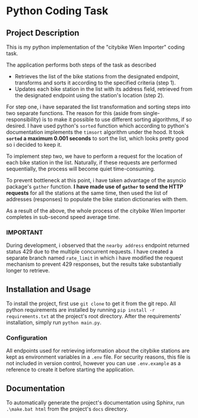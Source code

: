 # Python Coding Task

## Project Description

This is my python implementation of the "citybike Wien Importer" coding task.

The application performs both steps of the task as described
- Retrieves the list of the bike stations from the designated endpoint, transforms and sorts it according to the specified criteria (step 1).
- Updates each bike station in the list with its address field, retrieved from the designated endpoint using the station's location (step 2).

For step one, i have separated the list transformation and sorting steps into two separate functions.
The reason for this (aside from single-responsibility) is to make it possible to use different sorting algorithms, if so desired.
I have used python's `sorted` function which according to python's documentation implements the `timsort` algorithm under the hood.
It took **`sorted` a maximum 0.001 seconds** to sort the list, which looks pretty good so i decided to keep it.

To implement step two, we have to perform a request for the location of each bike station in the list.
Naturally, if these requests are performed sequentially, the process will become quiet time-consuming.

To prevent bottleneck at this point, i have taken advantage of the asyncio package's `gather` function. **I have made use of `gather`
to send the HTTP requests** for all the stations at the same time, then used the list of addresses (responses) to populate the bike station
dictionaries with them.

As a result of the above, the whole process of the citybike Wien Importer completes in sub-second speed average time.

### IMPORTANT
During development, i observed that the `nearby address` endpoint returned status 429 due to the multiple concurrent requests.
I have created a separate branch named `rate_limit` in which i have modified the request mechanism to prevent 429 responses,
but the results take substantially longer to retrieve.
## Installation and Usage

To install the project, first use `git clone` to get it from the git repo.
All python requirements are installed by running `pip install -r requirements.txt` at the project's root directory.
After the requirements' installation, simply run `python main.py`.

### Configuration
All endpoints used for retrieving information about the citybike stations are kept as environment variables in a `.env` file. For security reasons, this file
is not included in version control, however you can use `.env.example` as a reference to create it before starting the application.
## Documentation

To automatically generate the project's documentation using Sphinx, run `.\make.bat html` from the project's `docs` directory.